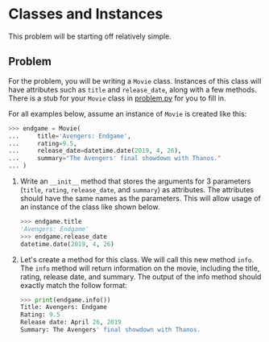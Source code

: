 # Classes and Instances
This problem will be starting off relatively simple.

## Problem
For the problem, you will be writing a `Movie` class. Instances of this class will have attributes such as `title` and `release_date`, along with a few methods. There is a stub for your `Movie` class in [problem.py](./problem.py) for you to fill in.

For all examples below, assume an instance of `Movie` is created like this:
```py
>>> endgame = Movie(
...     title='Avengers: Endgame',
...     rating=9.5,
...     release_date=datetime.date(2019, 4, 26),
...     summary="The Avengers' final showdown with Thanos."
... )
```

1. Write an `__init__` method that stores the arguments for 3 parameters (`title`, `rating`, `release_date`, and `summary`) as attributes. The attributes should have the same names as the parameters. This will allow usage of an instance of the class like shown below.

    ```py
    >>> endgame.title
    'Avengers: Endgame'
    >>> endgame.release_date
    datetime.date(2019, 4, 26)
    ```

2. Let's create a method for this class. We will call this new method `info`. The `info` method will return information on the movie, including the title, rating, release date, and summary. The output of the info method should exactly match the follow format:

    ```py
    >>> print(endgame.info())
    Title: Avengers: Endgame
    Rating: 9.5
    Release date: April 26, 2019
    Summary: The Avengers' final showdown with Thanos.
    ```
